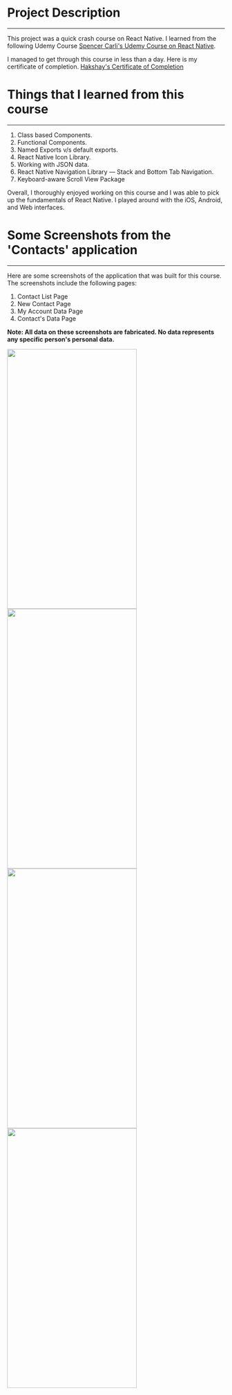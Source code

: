 # Project Description
---

This project was a quick crash course on React Native. I learned from the following Udemy Course [Spencer Carli's Udemy Course on React Native](https://www.udemy.com/course/create-your-first-react-native-app/?couponCode=KEEPLEARNING).

I managed to get through this course in less than a day. Here is my certificate of completion.
[Hakshay's Certificate of Completion](https://www.udemy.com/certificate/UC-c5638033-5b33-4fe7-9436-d99406f33718/)

# Things that I learned from this course
---
1. Class based Components.
2. Functional Components.
3. Named Exports v/s default exports.
4. React Native Icon Library.
5. Working with JSON data.
6. React Native Navigation Library — Stack and Bottom Tab Navigation.
7. Keyboard-aware Scroll View Package

Overall, I thoroughly enjoyed working on this course and I was able to pick up the fundamentals of React Native. I played around with the iOS, Android, and Web interfaces.

# Some Screenshots from the 'Contacts' application
---

Here are some screenshots of the application that was built for this course. The screenshots include the following pages:
1. Contact List Page
2. New Contact Page
3. My Account Data Page
4. Contact's Data Page

**Note: All data on these screenshots are fabricated. No data represents any specific person's personal data.**

<img src="https://github.com/Hakshay-Sundar/Contacts_App_React_Native/assets/66347669/dc17ace4-0427-4ee9-bafd-004b6b1477d6" width="300" height="600">

<img src="https://github.com/Hakshay-Sundar/Contacts_App_React_Native/assets/66347669/75a821f6-def3-4855-95a2-ab84cef5d51b" width="300" height="600">

<img src="https://github.com/Hakshay-Sundar/Contacts_App_React_Native/assets/66347669/9c5c9e40-12f6-4238-832e-915d11e87e5a" width="300" height="600">

<img src="https://github.com/Hakshay-Sundar/Contacts_App_React_Native/assets/66347669/6fe4cae8-86f9-4847-9138-2cb449c66944" width="300" height="600">
